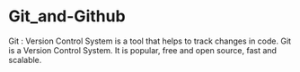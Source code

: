 # Git_and-Github

Git :
Version Control System is a tool that helps to track changes in code.
Git is a Version Control System. It is popular, free and open source, fast and scalable.
